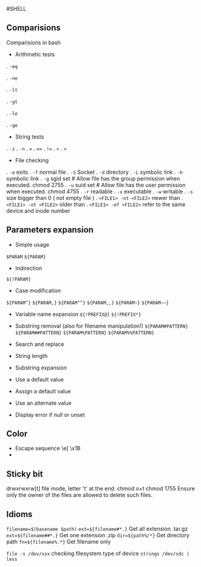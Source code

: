 #SHELL

## Comparisions
Comparisions in bash

* Arithmetic tests
    
. `-eq`

. `-ne`

. `-lt`

. `-gt`

. `-le`

. `-ge`
       
* String tests
   
. `-z`
. `-n`
. `=`
. `==`
. `!=`
. `<` 
. `>` 
       
* File checking
   
. `-e` exits
. `-f` normal file
. `-S` Socket
. `-d` directory
. `-L` symbolic link
. `-h` symbolic link
. `-g` sgid set # Allow file has the group permission when executed. chmod 2755 <file>
. `-u` suid set # Allow file has the user permission when executed. chmod 4755 <file>
. `-r` readable
. `-x` executable
. `-w` writable
. `-s` size bigger than 0 ( not empty file )
. `<FILE1> -nt <FILE2>` newer than
. `<FILE1> -ot <FILE2>` older than
. `<FILE1> -ef <FILE2>` refer to the same device and inode number
        
## Parameters expansion         

- Simple usage

`$PARAM`
`${PARAM}`
 
- Indirection 

`${!PARAM}` 
    
- Case modification

`${PARAM^}`
`${PARAM,}`
`${PARAM^^}`
`${PARAM,,}`
`${PARAM~}`
`${PARAM~~}`
    
- Variable name expansion
`${!PREFIX@}`
`${!PREFIX*}`
    
- Substring removal (also for filename manipulation!)
`${PARAM#PATTERN}`
`${PARAM##PATTERN}`
`${PARAM%PATTERN}`
`${PARAM%%PATTERN}`
   
- Search and replace
- String length
- Substring expansion
- Use a default value
- Assign a default value
- Use an alternate value
- Display error if null or unset
	 
##  Color 
* Escape sequence \e[  \x1B
* 
## Sticky bit 
drwxrwxrw[t] file mode, letter 't' at the end.
chmod o+t <file>
chmod 1755 <file>
Ensure only the owner of the files are allowed to delete such files.

## Idioms

`filename=$(basename $path)`
`ext=${filename#*.}` Get all extension .tar.gz
`ext=${filename##*.}` Get one extension .zip 
`dir=${path%/*}` Get directory path
`fn=${filename%.*}` Get filename only
    
    
`file -s /dev/xxx` checking filesystem type of device
`strings /dev/sdc | less`
